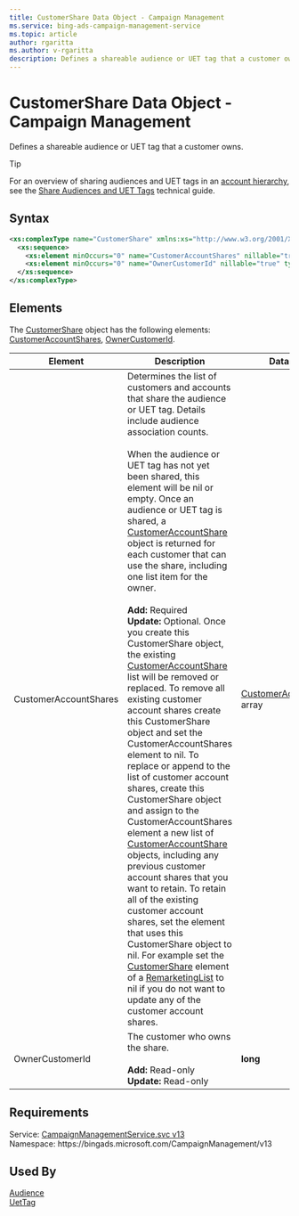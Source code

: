 ```yaml
---
title: CustomerShare Data Object - Campaign Management
ms.service: bing-ads-campaign-management-service
ms.topic: article
author: rgaritta
ms.author: v-rgaritta
description: Defines a shareable audience or UET tag that a customer owns.
---
```

# CustomerShare Data Object - Campaign Management
Defines a shareable audience or UET tag that a customer owns.

> [!TIP]
> For an overview of sharing audiences and UET tags in an [account hierarchy](../guides/account-hierarchy-permissions.md#account-hierarchy), see the [Share Audiences and UET Tags](../guides/universal-event-tracking.md#hierarchy-share) technical guide. 

## Syntax
```xml
<xs:complexType name="CustomerShare" xmlns:xs="http://www.w3.org/2001/XMLSchema">
  <xs:sequence>
    <xs:element minOccurs="0" name="CustomerAccountShares" nillable="true" type="tns:ArrayOfCustomerAccountShare" />
    <xs:element minOccurs="0" name="OwnerCustomerId" nillable="true" type="xs:long" />
  </xs:sequence>
</xs:complexType>
```

## <a name="elements"></a>Elements

The [CustomerShare](customershare.md) object has the following elements: [CustomerAccountShares](#customeraccountshares), [OwnerCustomerId](#ownercustomerid).

|Element|Description|Data Type|
|-----------|---------------|-------------|
|<a name="customeraccountshares"></a>CustomerAccountShares|Determines the list of customers and accounts that share the audience or UET tag. Details include audience association counts.<br/><br/>When the audience or UET tag has not yet been shared, this element will be nil or empty. Once an audience or UET tag is shared, a [CustomerAccountShare](customeraccountshare.md) object is returned for each customer that can use the share, including one list item for the owner.<br/><br/>**Add:** Required<br/>**Update:** Optional. Once you create this CustomerShare object, the existing [CustomerAccountShare](customeraccountshare.md) list will be removed or replaced. To remove all existing customer account shares create this CustomerShare object and set the CustomerAccountShares element to nil. To replace or append to the list of customer account shares, create this CustomerShare object and assign to the CustomerAccountShares element a new list of [CustomerAccountShare](customeraccountshare.md) objects, including any previous customer account shares that you want to retain. To retain all of the existing customer account shares, set the element that uses this CustomerShare object to nil. For example set the [CustomerShare](remarketinglist.md#customershare) element of a [RemarketingList](remarketinglist.md) to nil if you do not want to update any of the customer account shares.|[CustomerAccountShare](customeraccountshare.md) array|
|<a name="ownercustomerid"></a>OwnerCustomerId|The customer who owns the share.<br/><br/>**Add:** Read-only<br/>**Update:** Read-only|**long**|

## Requirements
Service: [CampaignManagementService.svc v13](https://campaign.api.bingads.microsoft.com/Api/Advertiser/CampaignManagement/v13/CampaignManagementService.svc)  
Namespace: https\://bingads.microsoft.com/CampaignManagement/v13  

## Used By
[Audience](audience.md)  
[UetTag](uettag.md)  
